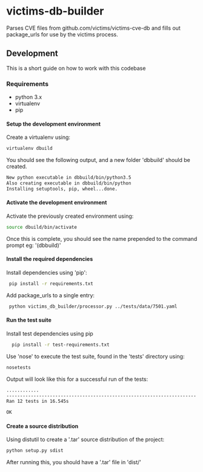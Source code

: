 # victims-db-builder

Parses CVE files from github.com/victims/victims-cve-db
and fills out package_urls for use by the victims process.

## Development
This is a short guide on how to work with this codebase

### Requirements

* python 3.x
* virtualenv
* pip

#### Setup the development environment

Create a virtualenv using:
```sh
virtualenv dbuild
```
You should see the following output, and a new folder 'dbbuild' should be created.
```sh
New python executable in dbbuild/bin/python3.5
Also creating executable in dbbuild/bin/python
Installing setuptools, pip, wheel...done.
```

#### Activate the development environment

Activate the previously created environment using:
```sh
source dbuild/bin/activate
```
Once this is complete, you should see the name prepended to the command prompt eg: '(dbbuild)'

#### Install the required dependencies

Install dependencies using 'pip':
```sh
 pip install -r requirements.txt
```

Add package_urls to a single entry:
```sh
 python victims_db_builder/processor.py ../tests/data/7501.yaml
```

#### Run the test suite

Install test dependencies using pip
```sh
  pip install -r test-requirements.txt
```

Use 'nose' to execute the test suite, found in the 'tests' directory using:
```sh
nosetests
```

Output will look like this for a successful run of the tests:
```sh
............
----------------------------------------------------------------------
Ran 12 tests in 16.545s

OK
```

#### Create a source distribution

Using distutil to create a '.tar' source distribution of the project:
```sh
python setup.py sdist
```

After running this, you should have a '.tar' file in 'dist/'
